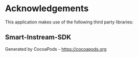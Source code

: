 # Acknowledgements
This application makes use of the following third party libraries:

## Smart-Instream-SDK


Generated by CocoaPods - https://cocoapods.org
